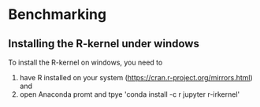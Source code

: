 # Benchmarking

## Installing the R-kernel under windows
To install the R-kernel on windows, you need to 
1. have R installed on your system (https://cran.r-project.org/mirrors.html) and
2. open Anaconda promt and tpye 'conda install -c r jupyter r-irkernel'
